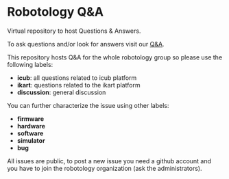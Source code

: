 # Robotology Q&A
Virtual repository to host Questions &amp; Answers.

To ask questions and/or look for answers visit our [Q&A](https://github.com/robotology/QA/issues).

This repository hosts Q&A for the whole robotology group so please use the following labels:

* **icub**: all questions related to icub platform
* **ikart**: questions related to the ikart platform
* **discussion**: general discussion

You can further characterize the issue using other labels:
* **firmware**
* **hardware**
* **software**
* **simulator**
* **bug**

All issues are public, to post a new issue you need a github account and you have to join the robotology organization (ask the administrators).


 
